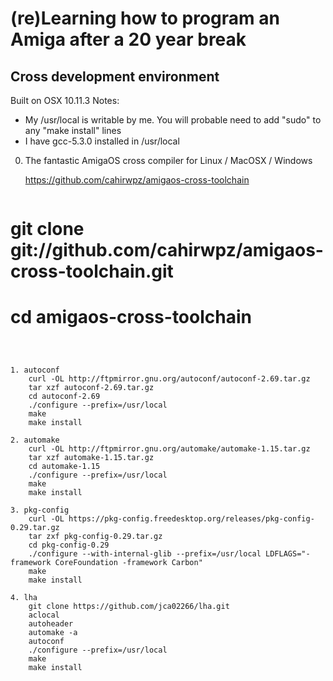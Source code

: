 (re)Learning how to program an Amiga after a 20 year break
==========================================================

Cross development environment
-----------------------------
Built on OSX 10.11.3
Notes: 
   * My /usr/local is writable by me. You will probable need to add "sudo" to any "make install" lines
   * I have gcc-5.3.0 installed in /usr/local

0. The fantastic AmigaOS cross compiler for Linux / MacOSX / Windows 

   https://github.com/cahirwpz/amigaos-cross-toolchain

    ```
# git clone git://github.com/cahirwpz/amigaos-cross-toolchain.git
# cd amigaos-cross-toolchain
```
   


1. autoconf
    curl -OL http://ftpmirror.gnu.org/autoconf/autoconf-2.69.tar.gz
    tar xzf autoconf-2.69.tar.gz
    cd autoconf-2.69
    ./configure --prefix=/usr/local
    make
    make install

2. automake
    curl -OL http://ftpmirror.gnu.org/automake/automake-1.15.tar.gz
    tar xzf automake-1.15.tar.gz
    cd automake-1.15
    ./configure --prefix=/usr/local
    make
    make install

3. pkg-config
    curl -OL https://pkg-config.freedesktop.org/releases/pkg-config-0.29.tar.gz
    tar zxf pkg-config-0.29.tar.gz
    cd pkg-config-0.29
    ./configure --with-internal-glib --prefix=/usr/local LDFLAGS="-framework CoreFoundation -framework Carbon"
    make
    make install

4. lha
    git clone https://github.com/jca02266/lha.git
    aclocal
    autoheader
    automake -a
    autoconf
    ./configure --prefix=/usr/local
    make
    make install